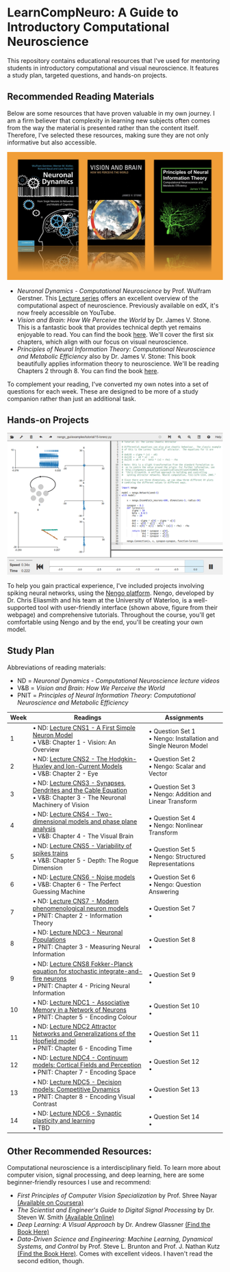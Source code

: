 # LearnCompNeuro: A Guide to Introductory Computational Neuroscience

This repository contains educational resources that I've used for mentoring students in introductory computational and visual neuroscience. It features a study plan, targeted questions, and hands-on projects.

## Recommended Reading Materials
Below are some resources that have proven valuable in my own journey. I am a firm believer that complexity in learning new subjects often comes from the way the material is presented rather than the content itself. Therefore, I've selected these resources, making sure they are not only informative but also accessible.

![Books](books.png)

* *Neuronal Dynamics - Computational Neuroscience* by Prof. Wulfram Gerstner. This [Lecture series](https://lcnwww.epfl.ch/gerstner/NeuronalDynamics-MOOCall.html) offers an excellent overview of the computational aspect of neuroscience. Previously available on edX, it's now freely accessible on YouTube.
* *Vision and Brain: How We Perceive the World* by Dr. James V. Stone. This is a fantastic book that provides technical depth yet remains enjoyable to read. You can find the book [here](https://jamesstone.sites.sheffield.ac.uk/books/vision-and-brain). We'll cover the first six chapters, which align with our focus on visual neuroscience.
* *Principles of Neural Information Theory: Computational Neuroscience and Metabolic Efficiency* also by Dr. James V. Stone: This book beautifully applies information theory to neuroscience. We'll be reading Chapters 2 through 8. You can find the book [here](https://jamesstone.sites.sheffield.ac.uk/books/principles-of-neural-information-theory).

To complement your reading, I've converted my own notes into a set of questions for each week. These are designed to be more of a study companion rather than just an additional task.

## Hands-on Projects

![Nengo GUI](nengo_gui.gif)

To help you gain practical experience, I've included projects involving spiking neural networks, using the [Nengo platform](https://www.nengo.ai). Nengo, developed by Dr. Chris Eliasmith and his team at the University of Waterloo, is a well-supported tool with user-friendly interface (shown above, figure from their webpage) and comprehensive tutorials. Throughout the course, you'll get comfortable using Nengo and by the end, you'll be creating your own model.

## Study Plan

Abbreviations of reading materials:
* ND = *Neuronal Dynamics - Computational Neuroscience lecture videos*
* V&B = *Vision and Brain: How We Perceive the World*
* PNIT = *Principles of Neural Information Theory: Computational Neuroscience and Metabolic Efficiency*


| Week | Readings                | Assignments                 |
|------|-------------------------|-----------------------------|
| 1    | • ND: [Lecture CNS1 - A First Simple Neuron Model](https://youtube.com/playlist?list=PL7SYVykTNxXZqEhgCWcfu0PUqz9bHe6yq)<br>• V&B: Chapter 1 - Vision: An Overview | • Question Set 1<br>• Nengo: Installation and Single Neuron Model |
| 2    | • ND: [Lecture CNS2 - The Hodgkin-Huxley and Ion-Current Models](https://youtube.com/playlist?list=PL7SYVykTNxXa0ghh9zj2-Anneld4BoTlC)<br>• V&B: Chapter 2 - Eye  | • Question Set 2<br>• Nengo: Scalar and Vector  |
| 3    | • ND: [Lecture CNS3 - Synapses, Dendrites and the Cable Equation](https://youtube.com/playlist?list=PL7SYVykTNxXZj9s6rH3NXTKDhoPGsH_gR)<br>• V&B: Chapter 3 - The Neuronal Machinery of Vision | • Question Set 3<br>• Nengo: Addition and Linear Transform |
| 4    | • ND: [Lecture CNS4 - Two-dimensional models and phase plane analysis](https://youtube.com/playlist?list=PL7SYVykTNxXbNsMERoNCgE50KW9YumSyi)<br> • V&B: Chapter 4 - The Visual Brain | • Question Set 4<br>•  Nengo: Nonlinear Transform  |
| 5    | • ND: [Lecture CNS5 - Variability of spikes trains](https://youtube.com/playlist?list=PL7SYVykTNxXbLkFcY3DQ1dAuROIfDC9j5)<br> • V&B: Chapter 5 - Depth: The Rogue Dimension | • Question Set 5<br>• Nengo: Structured Representations   |
| 6    | • ND: [Lecture CNS6 - Noise models](https://youtube.com/playlist?list=PL7SYVykTNxXZU63DaueuKcllKPNGWjtoX)<br> • V&B: Chapter 6 - The Perfect Guessing Machine| • Question Set 6<br>• Nengo: Question Answering   |
| 7    | • ND: [Lecture CNS7 - Modern phenomenological neuron models](https://youtube.com/playlist?list=PL7SYVykTNxXavZ2plIB1ZMIP_zNZjrwXk)<br> • PNIT: Chapter 2 - Information Theory | • Question Set 7 <br>• |
| 8    | • ND: [Lecture NDC3 - Neuronal Populations](https://youtube.com/playlist?list=PL7SYVykTNxXYaxM6yIy-Vu6nHuXucu8NK)<br> • PNIT: Chapter 3 - Measuring Neural Information | • Question Set 8<br>•    |
| 9    | • ND: [Lecture CNS8 Fokker-Planck equation for stochastic integrate-and-fire neurons](https://youtube.com/playlist?list=PL7SYVykTNxXa7D2DyqA33CNRir8Hp-Uvd)<br> • PNIT: Chapter 4 - Pricing Neural Information | • Question Set 9<br>•   |
| 10   | • ND: [Lecture NDC1 - Associative Memory in a Network of Neurons](https://youtube.com/playlist?list=PL7SYVykTNxXb4uL4JZ5JZorJW7D67zQAA)<br> • PNIT: Chapter 5 - Encoding Colour | • Question Set 10<br>•    |
| 11   | • ND: [Lecture NDC2 Attractor Networks and Generalizations of the Hopfield model](https://youtube.com/playlist?list=PL7SYVykTNxXYq4_jreEDu11XqJwqr6fkZ)<br> • PNIT: Chapter 6 - Encoding Time | • Question Set 11<br>•    |
| 12   | • ND: [Lecture NDC4 - Continuum models: Cortical Fields and Perception](https://youtube.com/playlist?list=PL7SYVykTNxXahfdhZFsysI_I0zsqHgRlf)<br> • PNIT: Chapter 7 - Encoding Space| • Question Set 12<br>•   |
| 13   | • ND: [Lecture NDC5 - Decision models: Competitive Dynamics](https://youtube.com/playlist?list=PL7SYVykTNxXZ4aPl9kdQYP6Sfuz1b9Mhu)<br> • PNIT: Chapter 8 - Encoding Visual Contrast | • Question Set 13<br>•    |
| 14   | • ND: [Lecture NDC6 - Synaptic plasticity and learning](https://youtube.com/playlist?list=PL7SYVykTNxXYHxySDd4L6eYecNgPaAaOe)<br> • TBD | • Question Set 14<br>•   |

## Other Recommended Resources:

Computational neuroscience is a interdisciplinary field. To learn more about computer vision, signal processing, and deep learning, here are some beginner-friendly resources I use and recommend:
* *First Principles of Computer Vision Specialization* by Prof. Shree Nayar [(Available on Coursera)](https://www.coursera.org/specializations/firstprinciplesofcomputervision)
* *The Scientist and Engineer's Guide to Digital Signal Processing* by Dr. Steven W. Smith [(Available Online)](https://www.dspguide.com)
* *Deep Learning: A Visual Approach* by Dr. Andrew Glassner [(Find the Book Here)](https://www.glassner.com/portfolio/deep-learning-a-visual-approach/)
* *Data-Driven Science and Engineering: Machine Learning, Dynamical Systems, and Control* by Prof. Steve L. Brunton and Prof. J. Nathan Kutz [(Find the Book Here)](https://databookuw.com). Comes with excellent videos. I haven't read the second edition, though.
